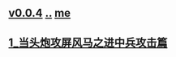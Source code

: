 ## [v0.0.4](https://github.com/littleflute/cchess/edit/master/ref/pu/xianqibingfa/readme.md) [..](..) [me](https://littleflute.github.io/cchess/ref/pu/xianqibingfa/)
## [1_当头炮攻屏风马之进中兵攻击篇](1)
